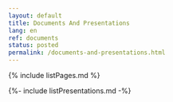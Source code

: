 ```yaml
---
layout: default
title: Documents And Presentations
lang: en
ref: documents
status: posted
permalink: /documents-and-presentations.html
---
```


{% include listPages.md %}

{%- include listPresentations.md -%}
